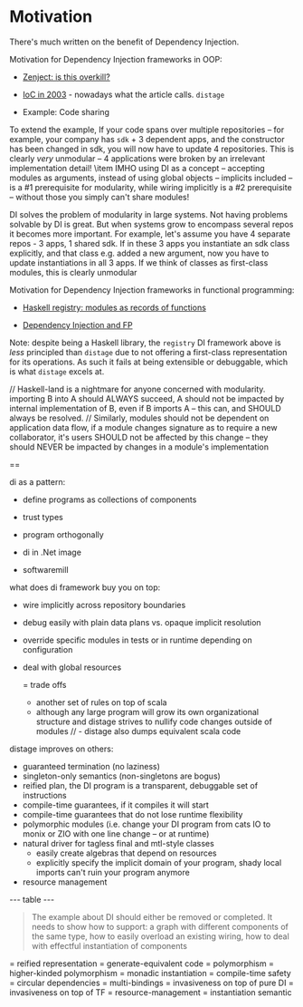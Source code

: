 # Motivation

There's much written on the benefit of Dependency Injection.

Motivation for Dependency Injection frameworks in OOP:

- [Zenject: is this overkill?](https://github.com/svermeulen/Zenject#theory)

- [IoC in 2003](https://paulhammant.com/files/JDJ_2003_12_IoC_Rocks.pdf) - 
  nowadays what the article calls. `distage`
  
- Example: Code sharing

 To extend the example, If your code spans over multiple repositories – for example, your company has `sdk` + 3 dependent apps, and the constructor has been changed in sdk, you will now have to update 4 repositories.
This is clearly _very_ unmodular – 4 applications were broken by an irrelevant implementation detail!
\item IMHO using DI as a concept – accepting modules as arguments, instead of using global objects – implicits included – is a #1 prerequisite for modularity,
while wiring implicitly is a #2 prerequisite – without those you simply can't share modules!

DI solves the problem of modularity in large systems. Not having problems solvable by DI is great. But when systems grow
to encompass several repos it becomes more important. For example, let's assume you have 4 separate repos - 3 apps, 1 shared sdk.
If in these 3 apps you instantiate an sdk class explicitly, and that class e.g. added a new argument, now you have to update
instantiations in all 3 apps. If we think of classes as first-class modules, this is clearly unmodular

Motivation for Dependency Injection frameworks in functional programming:

- [Haskell registry: modules as records of functions](https://github.com/etorreborre/registry/blob/master/doc/motivation.md)

- [Dependency Injection and FP](softwaremill)

Note: despite being a Haskell library, the `registry` DI framework above is *less* principled than `distage` due to not offering
a first-class representation for its operations. As such it fails at being extensible or debuggable, which is what `distage` excels at.

// Haskell-land is a nightmare for anyone concerned with modularity. importing B into A should ALWAYS succeed, A should not be impacted by internal implementation of B, even if B imports A – this can, and SHOULD always be resolved.
// Similarly, modules should not be dependent on application data flow, if a module changes signature as to require a new collaborator, it's users SHOULD not be affected by this change – they should NEVER be impacted by changes in a module's implementation

== 

di as a pattern:

- define programs as collections of components
- trust types
- program orthogonally

- di in .Net image
- softwaremill

what does di framework buy you on top:

- wire implicitly across repository boundaries
- debug easily with plain data plans vs. opaque implicit resolution
- override specific modules in tests or in runtime depending on configuration
- deal with global resources

  = trade offs
  - another set of rules on top of scala
  - although any large program will grow its own organizational structure and 
    distage strives to nullify code changes outside of modules
  // - distage also dumps equivalent scala code

distage improves on others:

- guaranteed termination (no laziness)
- singleton-only semantics (non-singletons are bogus)
- reified plan, the DI program is a transparent, debuggable set of instructions
- compile-time guarantees, if it compiles it will start
- compile-time guarantees that do not lose runtime flexibility
- polymorphic modules (i.e. change your DI program from cats IO to monix or ZIO with one line change – or at runtime)
- natural driver for tagless final and mtl-style classes
  - easily create algebras that depend on resources
  - explicitly specify the implicit domain of your program, shady local imports can't ruin your program anymore
- resource management


--- table ---

> The example about DI should either be removed or completed. It needs to show how to support: 
> a graph with different components of the same type,
> how to easily overload an existing wiring,
> how to deal with effectful instantiation of components

= reified representation
= generate-equivalent code
= polymorphism
= higher-kinded polymorphism
= monadic instantiation
= compile-time safety
= circular dependencies
= multi-bindings
= invasiveness on top of pure DI
= invasiveness on top of TF
= resource-management
= instantiation semantic
